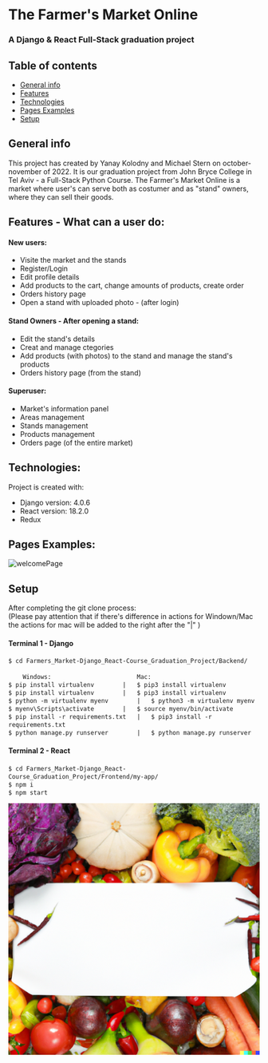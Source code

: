 # The Farmer's Market Online
### A Django & React Full-Stack graduation project

## Table of contents
* [General info](#general-info)
* [Features](#features)
* [Technologies](#technologies)
* [Pages Examples](#pagesexamples)
* [Setup](#setup)

## General info
This project has created by Yanay Kolodny and Michael Stern on october-november of 2022. 
It is our graduation project from John Bryce College in Tel Aviv - a Full-Stack Python Course.
The Farmer's Market Online is a market where user's can serve both as costumer and as "stand" owners, where they can sell their goods.

## Features - What can a user do:

#### New users:
* Visite the market and the stands
* Register/Login
* Edit profile details
* Add products to the cart, change amounts of products, create order
* Orders history page
* Open a stand with uploaded photo - (after login)

#### Stand Owners - After opening a stand:
* Edit the stand's details
* Creat and manage ctegories
* Add products (with photos) to the stand and manage the stand's products
* Orders history page (from the stand)

#### Superuser:
* Market's information panel
* Areas management
* Stands management
* Products management
* Orders page (of the entire market)
	
## Technologies:
Project is created with:
* Django version: 4.0.6
* React version: 18.2.0
* Redux
	
## Pages Examples:
![welcomePage](https://user-images.githubusercontent.com/108010066/203860471-0bb9dc75-5c8c-4491-ab18-f5cc8c45039e.jpeg)

	
## Setup
After completing the git clone process:  
(Please pay attention that if there's difference in actions for Windown/Mac the actions for mac will be added to the right after the "|" ) 
#### Terminal 1 - Django
```
$ cd Farmers_Market-Django_React-Course_Graduation_Project/Backend/

	Windows:			       		Mac:
$ pip install virtualenv		|	$ pip3 install virtualenv
$ pip install virtualenv		|	$ pip3 install virtualenv
$ python -m virtualenv myenv		|	$ python3 -m virtualenv myenv
$ myenv\Scripts\activate		|	$ source myenv/bin/activate
$ pip install -r requirements.txt	|	$ pip3 install -r requirements.txt
$ python manage.py runserver		|	$ python manage.py runserver

```

#### Terminal 2 - React
```
$ cd Farmers_Market-Django_React-Course_Graduation_Project/Frontend/my-app/
$ npm i
$ npm start

```


![tekst alternatywny](Frontend/my-app/public/BackgroundPhotos/CheckOutComplete.png)
